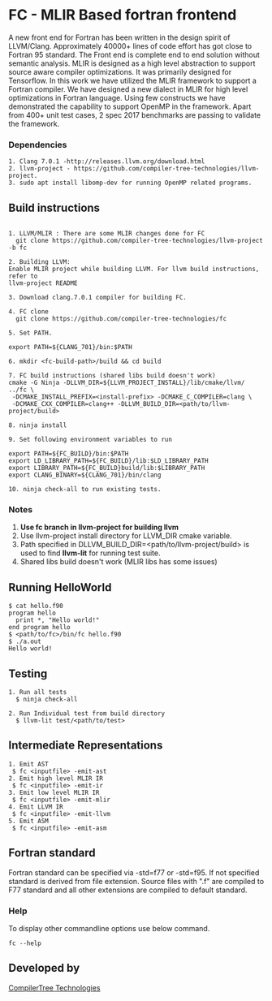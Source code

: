 # **FC - MLIR Based fortran frontend**

A new front end for Fortran has been written in the design spirit of LLVM/Clang. Approximately 40000+ lines of code effort has got close to Fortran 95 standard. The Front end is complete end to end solution without semantic analysis. MLIR is designed as a high level abstraction to support source aware compiler  optimizations. It was primarily designed for Tensorflow. In this work we have utilized the MLIR framework to support a Fortran compiler. We have designed a new dialect in MLIR for high level optimizations in Fortran language. Using few constructs we have demonstrated the capability to support OpenMP in the framework. Apart from 400+ unit test cases, 2 spec 2017 benchmarks are passing to validate the framework.

### Dependencies
```
1. Clang 7.0.1 -http://releases.llvm.org/download.html
2. llvm-project - https://github.com/compiler-tree-technologies/llvm-project.
3. sudo apt install libomp-dev for running OpenMP related programs.
```

## Build instructions
```

1. LLVM/MLIR : There are some MLIR changes done for FC
  git clone https://github.com/compiler-tree-technologies/llvm-project -b fc

2. Building LLVM:
Enable MLIR project while building LLVM. For llvm build instructions, refer to
llvm-project README

3. Download clang.7.0.1 compiler for building FC.

4. FC clone
  git clone https://github.com/compiler-tree-technologies/fc

5. Set PATH.

export PATH=${CLANG_701}/bin:$PATH

6. mkdir <fc-build-path>/build && cd build

7. FC build instructions (shared libs build doesn't work)
cmake -G Ninja -DLLVM_DIR=${LLVM_PROJECT_INSTALL}/lib/cmake/llvm/ ../fc \
 -DCMAKE_INSTALL_PREFIX=<install-prefix> -DCMAKE_C_COMPILER=clang \
 -DCMAKE_CXX_COMPILER=clang++ -DLLVM_BUILD_DIR=<path/to/llvm-project/build>

8. ninja install

9. Set following environment variables to run

export PATH=${FC_BUILD}/bin:$PATH
export LD_LIBRARY_PATH=${FC_BUILD}/lib:$LD_LIBRARY_PATH
export LIBRARY_PATH=${FC_BUILD}build/lib:$LIBRARY_PATH
export CLANG_BINARY=${CLANG_701}/bin/clang

10. ninja check-all to run existing tests.

```


### Notes
1. **Use fc branch in llvm-project for building llvm**
2. Use llvm-project install directory for LLVM_DIR cmake variable.
3. Path specified in DLLVM_BUILD_DIR=<path/to/llvm-project/build> is used to find **llvm-lit** for running test suite.
4. Shared libs build doesn't work (MLIR libs has some issues)

## Running HelloWorld

```
$ cat hello.f90
program hello
  print *, "Hello world!"
end program hello
$ <path/to/fc>/bin/fc hello.f90
$ ./a.out
Hello world!
```

## Testing
```
1. Run all tests
  $ ninja check-all

2. Run Individual test from build directory
  $ llvm-lit test/<path/to/test>
```

## Intermediate Representations

```
1. Emit AST
 $ fc <inputfile> -emit-ast
2. Emit high level MLIR IR
 $ fc <inputfile> -emit-ir
3. Emit low level MLIR IR
 $ fc <inputfile> -emit-mlir
4. Emit LLVM IR
 $ fc <inputfile> -emit-llvm
5. Emit ASM
 $ fc <inputfile> -emit-asm
```

## Fortran standard
Fortran  standard can be specified via -std=f77 or -std=f95. If not specified standard is derived from file extension. Source files with ".f" are compiled to F77 standard and all other extensions are compiled to default standard.

### Help
To display other commandline options use below command.
```
fc --help
```

## Developed by
[CompilerTree Technologies](http://compilertree.com)
